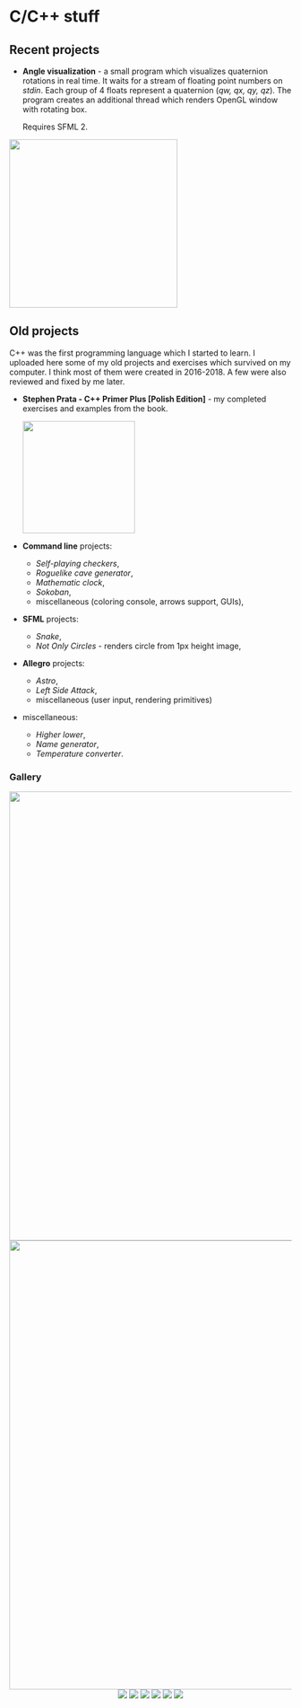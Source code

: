 # C/C++ stuff

## Recent projects

- **Angle visualization** - a small program which visualizes quaternion rotations in real time. It waits for a stream of floating point numbers on *stdin*. Each group of 4 floats represent a quaternion (*qw, qx, qy, qz*). The program creates an additional thread which renders OpenGL window with rotating box. 

  Requires SFML 2. 

<img width=300 src="docs/angle.png">

## Old projects

C++ was the first programming language which I started to learn. I uploaded here some of my old projects and exercises which survived on my computer. I think most of them were created in 2016-2018. A few were also reviewed and fixed by me later.

- **Stephen Prata - C++ Primer Plus [Polish Edition]** - my completed exercises and examples from the book.

  

  <img src="stephen-prata-book/book.jpg" width=200>

- **Command line** projects:
  
  - *Self-playing checkers*,
  - *Roguelike cave generator*,
  - *Mathematic clock*,
  - *Sokoban*,
  - miscellaneous (coloring console, arrows support, GUIs),
  
- **SFML** projects:
  - *Snake*,
  - *Not Only Circles* - renders circle from 1px height image,
  
- **Allegro** projects:
  - *Astro*,
  - *Left Side Attack*,
  - miscellaneous (user input, rendering primitives)
  
- miscellaneous:
  - *Higher lower*,
  - *Name generator*,
  - *Temperature converter*.

### Gallery

<p align="center">
  <img width="800" src="https://raw.githubusercontent.com/dsonyy/cpp-learning/screenshots/astro.png">
  <img width="800" src="https://raw.githubusercontent.com/dsonyy/cpp-learning/screenshots/left.png">
  <img src="https://raw.githubusercontent.com/dsonyy/cpp-learning/screenshots/cli16.png">
  <img src="https://raw.githubusercontent.com/dsonyy/cpp-learning/screenshots/cli17.png">
  <img src="https://raw.githubusercontent.com/dsonyy/cpp-learning/screenshots/cave.png">
  <img src="https://raw.githubusercontent.com/dsonyy/cpp-learning/screenshots/cli2.png">
  <img src="https://raw.githubusercontent.com/dsonyy/cpp-learning/screenshots/cli3.png">
  <img src="https://raw.githubusercontent.com/dsonyy/cpp-learning/screenshots/cli4.png">
</p>
